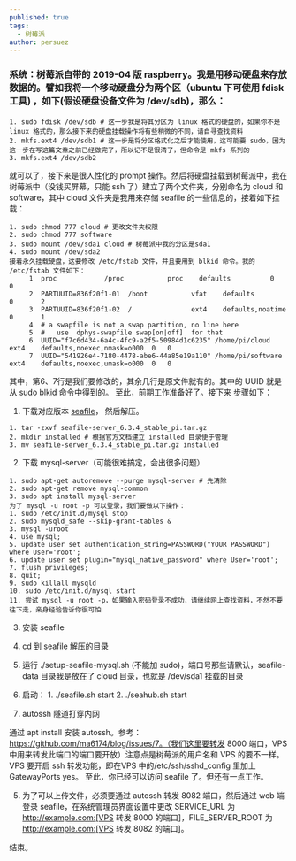 ```yaml
---
published: true
tags:
  - 树莓派
author: persuez
---
```

### 系统：树莓派自带的 2019-04 版 raspberry。我是用移动硬盘来存放数据的。譬如我将一个移动硬盘分为两个区（ubuntu 下可使用 fdisk 工具) ，如下(假设硬盘设备文件为 /dev/sdb)，那么：
```
1. sudo fdisk /dev/sdb # 这一步我是将其分区为 linux 格式的硬盘的，如果你不是 linux 格式的，那么接下来的硬盘挂载操作将有些稍微的不同，请自寻查找资料
2. mkfs.ext4 /dev/sdb1 # 这一步是将分区格式化之后才能使用，这可能要 sudo，因为这一步在写这篇文章之前已经做完了，所以记不是很清了，但命令是 mkfs 系列的
3. mkfs.ext4 /dev/sdb2
```
就可以了，接下来是很人性化的 prompt 操作。然后将硬盘挂载到树莓派中，我在树莓派中（没钱买屏幕，只能 ssh 了）建立了两个文件夹，分别命名为 cloud 和 software，其中 cloud 文件夹是我用来存储 seafile 的一些信息的，接着如下挂载：
```
1. sudo chmod 777 cloud # 更改文件夹权限
2. sudo chmod 777 software
3. sudo mount /dev/sda1 cloud # 树莓派中我的分区是sda1
4. sudo mount /dev/sda2
接着永久挂载硬盘，这要修改 /etc/fstab 文件，并且要用到 blkid 命令。我的 /etc/fstab 文件如下：
     1	proc            /proc           proc    defaults          0       0
     2	PARTUUID=836f20f1-01  /boot           vfat    defaults          0       2
     3	PARTUUID=836f20f1-02  /               ext4    defaults,noatime  0       1
     4	# a swapfile is not a swap partition, no line here
     5	#   use  dphys-swapfile swap[on|off]  for that
     6	UUID="f7c6d434-6a4c-4fc9-a2f5-50984d1c6235"	/home/pi/cloud	ext4	defaults,noexec,nmask=o000	0	0
     7	UUID="541926e4-7180-4478-abe6-44a85e19a110"	/home/pi/software	ext4	defaults,noexec,umask=o000	0	0
```
其中，第6、7行是我们要修改的，其余几行是原文件就有的。其中的 UUID 就是从 sudo blkid 命令中得到的。
至此，前期工作准备好了。接下来
步骤如下：
1. 下载对应版本 [seafile](https://github.com/haiwen/seafile-rpi/releases/download/v6.3.4/seafile-server_6.3.4_stable_pi.tar.gz)， 然后解压。

  ```
  1. tar -zxvf seafile-server_6.3.4_stable_pi.tar.gz
  2. mkdir installed # 根据官方文档建立 installed 目录便于管理
  3. mv seafile-server_6.3.4_stable_pi.tar.gz installed
  ```

2. 下载 mysql-server（可能很难搞定，会出很多问题）

  ```
  1. sudo apt-get autoremove --purge mysql-server # 先清除
  2. sudo apt-get remove mysql-common
  3. sudo apt install mysql-server
  为了 mysql -u root -p 可以登录，我们要做以下操作：
  1. sudo /etc/init.d/mysql stop
  2. sudo mysqld_safe --skip-grant-tables &
  3. mysql -uroot
  4. use mysql;
  5. update user set authentication_string=PASSWORD("YOUR PASSWORD") where User='root';
  6. update user set plugin="mysql_native_password" where User='root';
  7. flush privileges;
  8. quit;
  9. sudo killall mysqld
  10. sudo /etc/init.d/mysql start
  11. 尝试 mysql -u root -p，如果输入密码登录不成功，请继续网上查找资料，不然不要往下走，亲身经验告诉你很可怕
  ```

3. 安装 seafile

  1. cd 到 seafile 解压的目录
  2. 运行 ./setup-seafile-mysql.sh (不能加 sudo)，端口号那些请默认，seafile-data 目录我是放在了 cloud 目录，也就是 /dev/sda1 挂载的目录
  3. 启动：
    1. ./seafile.sh start
    2. ./seahub.sh start

4. autossh 隧道打穿内网

  通过 apt install 安装 autossh。参考：https://github.com/ma6174/blog/issues/7。（我们这里要转发 8000 端口，VPS 中用来转发此端口的端口要开放）注意点是树莓派的用户名和 VPS 的要不一样。VPS 要开启 ssh 转发功能，即在VPS 中的/etc/ssh/sshd_config 里加上GatewayPorts yes。
  至此，你已经可以访问 seafile 了。但还有一点工作。
  
5. 为了可以上传文件，必须要通过 autossh 转发 8082 端口，然后通过 web 端登录 seafile，在系统管理员界面设置中更改 SERVICE_URL 为 http://example.com:[VPS 转发 8000 的端口]，FILE_SERVER_ROOT 为 http://example.com:[VPS 转发 8082 的端口]。

结束。
